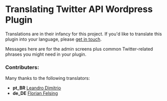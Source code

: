 # Translating Twitter API Wordpress Plugin

Translations are in their infancy for this project. 
If you'd like to translate this plugin into your language, please [get in touch](https://twitter.com/timwhitlock).

Messages here are for the admin screens plus common Twitter-related phrases you might need in your plugin.


### Contributers:

Many thanks to the following translators:

* **pt_BR** [Leandro Dimitrio](http://wordpress.org/support/profile/leandrodimitrio)
* **de_DE** [Florian Felsing](https://twitter.com/FlorianFelsing)
